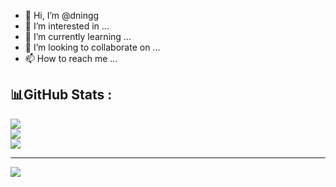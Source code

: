 - 👋 Hi, I’m @dningg
- 👀 I’m interested in ...
- 🌱 I’m currently learning ...
- 💞️ I’m looking to collaborate on ...
- 📫 How to reach me ...

## 📊GitHub Stats :

![](https://github-readme-stats.vercel.app/api?username=dningg&theme=radical&hide_border=false&include_all_commits=false&count_private=false)<br/>
![](https://github-readme-streak-stats.herokuapp.com/?user=dningg&theme=radical&hide_border=false)<br/>
![](https://github-readme-stats.vercel.app/api/top-langs/?username=dningg&theme=radical&hide_border=false&include_all_commits=false&count_private=false&layout=compact)

---
[![](https://visitcount.itsvg.in/api?id=dningg&icon=0&color=0)](https://visitcount.itsvg.in)

<!---
dningg/dningg is a ✨ special ✨ repository because its `README.md` (this file) appears on your GitHub profile.
--->
